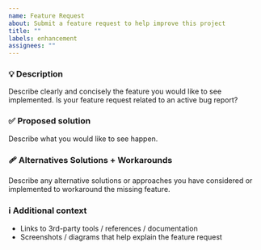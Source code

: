 ```yaml
---
name: Feature Request
about: Submit a feature request to help improve this project
title: ""
labels: enhancement
assignees: ""
---
```


### :bulb: Description

Describe clearly and concisely the feature you would like to see implemented. Is your feature request related to an active bug report?

### :white_check_mark: Proposed solution

Describe what you would like to see happen.

### :adhesive_bandage: Alternatives Solutions + Workarounds

Describe any alternative solutions or approaches you have considered or implemented to workaround the missing feature.

### :information_source: Additional context

- Links to 3rd-party tools / references / documentation
- Screenshots / diagrams that help explain the feature request
